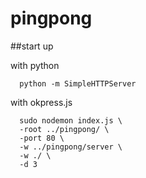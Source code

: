 # pingpong

##start up

with python
```
  python -m SimpleHTTPServer

```

with okpress.js
```
  sudo nodemon index.js \  
  -root ../pingpong/ \  
  -port 80 \  
  -w ../pingpong/server \  
  -w ./ \  
  -d 3

```
